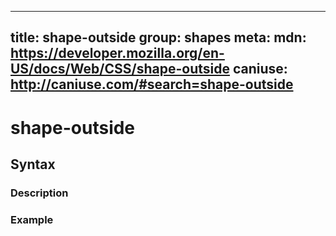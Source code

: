 
  ---
  title: shape-outside
  group: shapes
  meta:
    mdn: https://developer.mozilla.org/en-US/docs/Web/CSS/shape-outside
    caniuse: http://caniuse.com/#search=shape-outside
  ---

  # shape-outside
  <!--- Introduction for shape-outside, keep it brief and set the overall context -->

  ## Syntax
  <!--- Introduce the various syntax for shape-outside -->

  ### Description
  <!--- For each major section of syntax, provide a description explaining its usage further -->

  ### Example
  <!--- Provide code examples for the syntax block you're currently describing -->